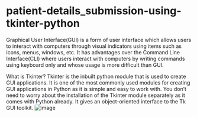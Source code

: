 # patient-details_submission-using-tkinter-python
Graphical User Interface(GUI) is a form of user interface which allows users to interact with computers through visual indicators using items such as icons, menus, windows, etc. It has advantages over the Command Line Interface(CLI) where users interact with computers by writing commands using keyboard only and whose usage is more difficult than GUI.

What is Tkinter?
Tkinter is the inbuilt python module that is used to create GUI applications. It is one of the most commonly used modules for creating GUI applications in Python as it is simple and easy to work with. You don’t need to worry about the installation of the Tkinter module separately as it comes with Python already. It gives an object-oriented interface to the Tk GUI toolkit.
![image](https://user-images.githubusercontent.com/78893155/139522881-1a845a6d-400a-40f6-97c7-b50ca3114eb1.png)

